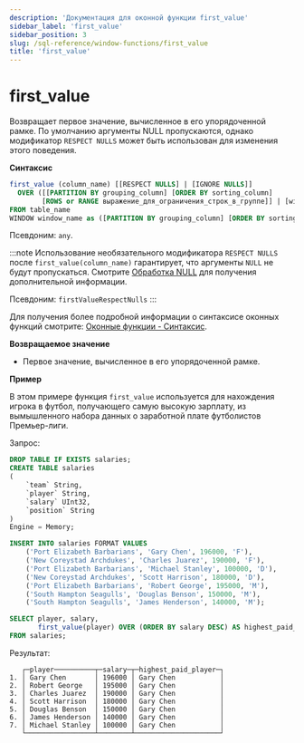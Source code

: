 ```yaml
---
description: 'Документация для оконной функции first_value'
sidebar_label: 'first_value'
sidebar_position: 3
slug: /sql-reference/window-functions/first_value
title: 'first_value'
---
```



# first_value

Возвращает первое значение, вычисленное в его упорядоченной рамке. По умолчанию аргументы NULL пропускаются, однако модификатор `RESPECT NULLS` может быть использован для изменения этого поведения.

**Синтаксис**

```sql
first_value (column_name) [[RESPECT NULLS] | [IGNORE NULLS]]
  OVER ([[PARTITION BY grouping_column] [ORDER BY sorting_column] 
        [ROWS or RANGE выражение_для_ограничения_строк_в_группе]] | [window_name])
FROM table_name
WINDOW window_name as ([PARTITION BY grouping_column] [ORDER BY sorting_column])
```

Псевдоним: `any`.

:::note
Использование необязательного модификатора `RESPECT NULLS` после `first_value(column_name)` гарантирует, что аргументы `NULL` не будут пропускаться.
Смотрите [Обработка NULL](../aggregate-functions/index.md/#null-processing) для получения дополнительной информации.

Псевдоним: `firstValueRespectNulls`
:::

Для получения более подробной информации о синтаксисе оконных функций смотрите: [Оконные функции - Синтаксис](./index.md/#syntax).

**Возвращаемое значение**

- Первое значение, вычисленное в его упорядоченной рамке.

**Пример**

В этом примере функция `first_value` используется для нахождения игрока в футбол, получающего самую высокую зарплату, из вымышленного набора данных о заработной плате футболистов Премьер-лиги.

Запрос:

```sql
DROP TABLE IF EXISTS salaries;
CREATE TABLE salaries
(
    `team` String,
    `player` String,
    `salary` UInt32,
    `position` String
)
Engine = Memory;

INSERT INTO salaries FORMAT VALUES
    ('Port Elizabeth Barbarians', 'Gary Chen', 196000, 'F'),
    ('New Coreystad Archdukes', 'Charles Juarez', 190000, 'F'),
    ('Port Elizabeth Barbarians', 'Michael Stanley', 100000, 'D'),
    ('New Coreystad Archdukes', 'Scott Harrison', 180000, 'D'),
    ('Port Elizabeth Barbarians', 'Robert George', 195000, 'M'),
    ('South Hampton Seagulls', 'Douglas Benson', 150000, 'M'),
    ('South Hampton Seagulls', 'James Henderson', 140000, 'M');
```

```sql
SELECT player, salary, 
       first_value(player) OVER (ORDER BY salary DESC) AS highest_paid_player
FROM salaries;
```

Результат:

```response
   ┌─player──────────┬─salary─┬─highest_paid_player─┐
1. │ Gary Chen       │ 196000 │ Gary Chen           │
2. │ Robert George   │ 195000 │ Gary Chen           │
3. │ Charles Juarez  │ 190000 │ Gary Chen           │
4. │ Scott Harrison  │ 180000 │ Gary Chen           │
5. │ Douglas Benson  │ 150000 │ Gary Chen           │
6. │ James Henderson │ 140000 │ Gary Chen           │
7. │ Michael Stanley │ 100000 │ Gary Chen           │
   └─────────────────┴────────┴─────────────────────┘
```
